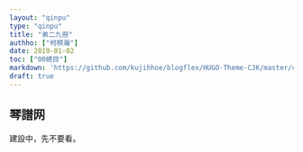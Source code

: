 ```yaml
---
layout: "qinpu"
type: "qinpu"
title: "弟二九冊"
authho: ["柯棋瀚"]
date: 2019-01-02
toc: ["00總目"]
markdown: 'https://github.com/kujihhoe/blogflex/HUGO-Theme-CJK/master/content/qinpu/00table/29.md'
draft: true
---
```


## 琴譜网

建設中，先不要看。
